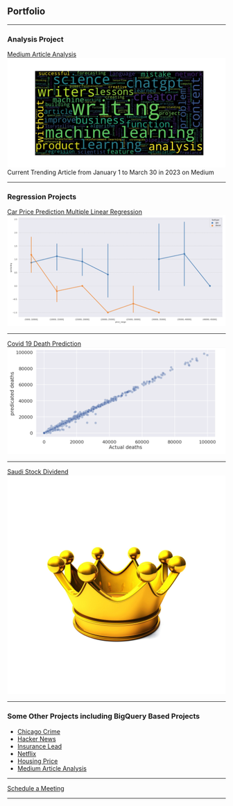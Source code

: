 ## Portfolio


---
### Analysis Project

[Medium Article Analysis](https://github.com/deepaksethionly/Analysis_project/blob/main/medium-article-analysis.ipynb)
<img src="images/answer3.1.jpg?raw=true"/>Current Trending Article from January 1 to March 30 in 2023 on Medium

---

### Regression Projects

[ Car Price Prediction Multiple Linear Regression](https://github.com/deepaksethionly/Regression_projects/blob/Regression-projects/car-price-prediction.ipynb)
<img src="images/car price .jpg?raw=true"/>

---
[Covid 19 Death Prediction](https://github.com/deepaksethionly/Prediction_projects/blob/main/covid-death-prediction%20(1).ipynb)
<img src="images/covid 19 dealth prediction.jpg?raw=true"/>

---
[Saudi Stock Dividend](https://github.com/deepaksethionly/Prediction_projects/blob/main/saudi-stock-dividends-analysis.ipynb)
<img src="images/saudi stock.jpg?raw=true"/>

---

### Some Other Projects including BigQuery Based Projects

- [Chicago Crime](https://github.com/deepaksethionly/biquery_sql_python_datascience/blob/main/chicago-crime-bigquerysql.ipynb)
- [Hacker News](https://github.com/deepaksethionly/biquery_sql_python_datascience/blob/main/hacker-news-bigquery.ipynb)
- [Insurance Lead](https://github.com/deepaksethionly/classification/blob/main/insurance-lead-prediction.ipynb)
- [Netflix](https://github.com/deepaksethionly/Analysis_project/blob/main/netflix-analysis.ipynb)
- [Housing Price](https://github.com/deepaksethionly/Regression_projects/blob/Regression-projects/housing-price-advanced-regression-train-data.ipynb)
- [Medium Article Analysis](https://github.com/deepaksethionly/Analysis_project/blob/main/medium-article-analysis.ipynb)


---


<a href="https://topmate.io/deepak_sethi">Schedule a Meeting</a>


---
